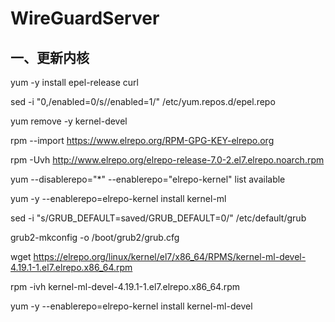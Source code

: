 # WireGuardServer

## 一、更新内核
yum -y install epel-release curl

sed -i "0,/enabled=0/s//enabled=1/" /etc/yum.repos.d/epel.repo

yum remove -y kernel-devel

rpm --import https://www.elrepo.org/RPM-GPG-KEY-elrepo.org

rpm -Uvh http://www.elrepo.org/elrepo-release-7.0-2.el7.elrepo.noarch.rpm

yum --disablerepo="*" --enablerepo="elrepo-kernel" list available

yum -y --enablerepo=elrepo-kernel install kernel-ml

sed -i "s/GRUB_DEFAULT=saved/GRUB_DEFAULT=0/" /etc/default/grub

grub2-mkconfig -o /boot/grub2/grub.cfg

wget https://elrepo.org/linux/kernel/el7/x86_64/RPMS/kernel-ml-devel-4.19.1-1.el7.elrepo.x86_64.rpm

rpm -ivh kernel-ml-devel-4.19.1-1.el7.elrepo.x86_64.rpm

yum -y --enablerepo=elrepo-kernel install kernel-ml-devel


